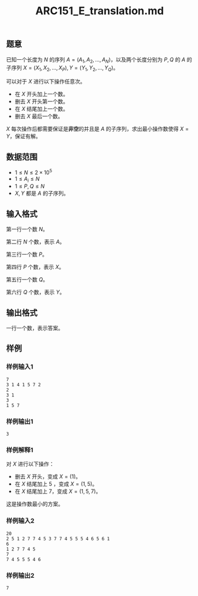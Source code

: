 ﻿---
title: "ARC151_E_translation.md"
tags: []
author: ""
created: ""
---

## 题意 

已知一个长度为 $N$ 的序列 $A=(A_1,A_2,...,A_N)$，以及两个长度分别为 $P,Q$ 的 $A$ 的子序列 $X=(X_1,X_2,...,X_P),Y=(Y_1,Y_2,...,Y_Q)$。

可以对于 $X$ 进行以下操作任意次。

- 在 $X$ 开头加上一个数。
- 删去 $X$ 开头第一个数。
- 在 $X$ 结尾加上一个数。
- 删去 $X$ 最后一个数。

$X$ 每次操作后都需要保证是**非空**的并且是 $A$ 的子序列，求出最小操作数使得 $X=Y$，保证有解。

## 数据范围

- $1\le N\le 2\times 10^5$
- $1\le A_i\le N$
- $1\le P,Q\le N$
- $X,Y$ 都是 $A$ 的子序列。

## 输入格式

第一行一个数 $N$。

第二行 $N$ 个数，表示 $A$。

第三行一个数 $P$。

第四行 $P$ 个数，表示 $X$。

第五行一个数 $Q$。

第六行 $Q$ 个数，表示 $Y$。

## 输出格式

一行一个数，表示答案。

## 样例

### 样例输入1

```
7
3 1 4 1 5 7 2
2
3 1
3
1 5 7
```

### 样例输出1

```
3
```

### 样例解释1

对 $X$ 进行以下操作：

- 删去 $X$ 开头，变成 $X=(1)$。
- 在 $X$ 结尾加上 $5$ ，变成 $X=(1,5)$。
- 在 $X$ 结尾加上 $7$，变成 $X=(1,5,7)$。

这是操作数最小的方案。

### 样例输入2

```
20
2 5 1 2 7 7 4 5 3 7 7 4 5 5 5 4 6 5 6 1
6
1 2 7 7 4 5
7
7 4 5 5 5 4 6
```

### 样例输出2

```
7
```


